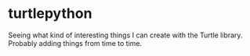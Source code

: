 # turtlepython
Seeing what kind of interesting things I can create with the Turtle library. Probably adding things from time to time.
